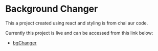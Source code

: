 # Background Changer

This a project created using react and styling is from chai aur code.

Currently this project is live and can be accessed from this link below:

- [bgChanger](https://puspak29.github.io/bgChanger/)
